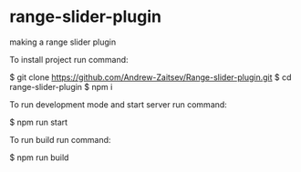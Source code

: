 # range-slider-plugin
making a range slider plugin

To install project run command:

$ git clone https://github.com/Andrew-Zaitsev/Range-slider-plugin.git
$ cd range-slider-plugin
$ npm i

To run development mode and start server run command:

$ npm run start

To run build run command:

$ npm run build